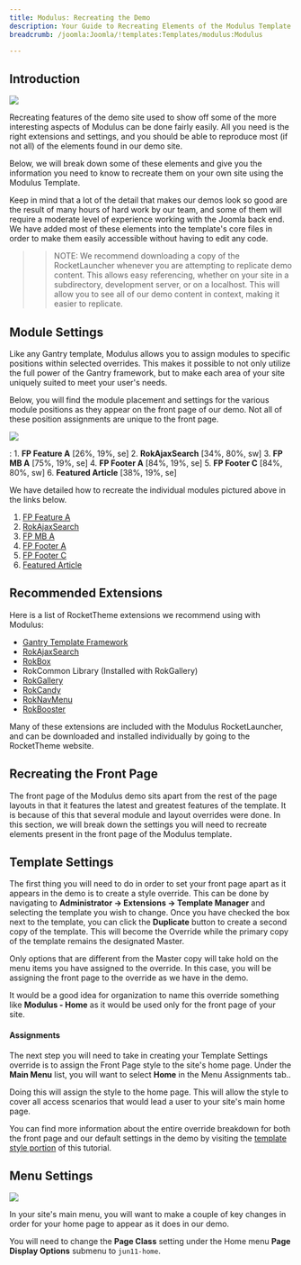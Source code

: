 ```yaml
---
title: Modulus: Recreating the Demo
description: Your Guide to Recreating Elements of the Modulus Template for Joomla
breadcrumb: /joomla:Joomla/!templates:Templates/modulus:Modulus

---
```


Introduction
-----

![][Modulus2]

Recreating features of the demo site used to show off some of the more interesting aspects of Modulus can be done fairly easily. All you need is the right extensions and settings, and you should be able to reproduce most (if not all) of the elements found in our demo site. 

Below, we will break down some of these elements and give you the information you need to know to recreate them on your own site using the Modulus Template.

Keep in mind that a lot of the detail that makes our demos look so good are the result of many hours of hard work by our team, and some of them will require a moderate level of experience working with the Joomla back end. We have added most of these elements into the template's core files in order to make them easily accessible without having to edit any code.

>> NOTE: We recommend downloading a copy of the RocketLauncher whenever you are attempting to replicate demo content. This allows easy referencing, whether on your site in a subdirectory, development server, or on a localhost. This will allow you to see all of our demo content in context, making it easier to replicate.

Module Settings
-----

Like any Gantry template, Modulus allows you to assign modules to specific positions within selected overrides. This makes it possible to not only utilize the full power of the Gantry framework, but to make each area of your site uniquely suited to meet your user's needs.

Below, you will find the module placement and settings for the various module positions as they appear on the front page of our demo. Not all of these position assignments are unique to the front page.

![][Modulus]

:   1. **FP Feature A**  [26%, 19%, se]
    2. **RokAjaxSearch** [34%, 80%, sw]
    3. **FP MB A** [75%, 19%, se]
    4. **FP Footer A**  [84%, 19%, se]
    5. **FP Footer C**  [84%, 80%, sw]
    6. **Featured Article** [38%, 19%, se]

We have detailed how to recreate the individual modules pictured above in the links below.

1. [FP Feature A][module1]
2. [RokAjaxSearch][module2]
3. [FP MB A][module3]
4. [FP Footer A][module4]
5. [FP Footer C][module5]
6. [Featured Article][module6]

Recommended Extensions
-----

Here is a list of RocketTheme extensions we recommend using with Modulus:

* [Gantry Template Framework][gantry]
* [RokAjaxSearch][rokajaxsearch]
* [RokBox][rokbox]
* RokCommon Library (Installed with RokGallery)
* [RokGallery][rokgallery]
* [RokCandy][rokcandy]
* [RokNavMenu][roknavmenu]
* [RokBooster][rokbooster]

Many of these extensions are included with the Modulus RocketLauncher, and can be downloaded and installed individually by going to the RocketTheme website.

Recreating the Front Page
-----

The front page of the Modulus demo sits apart from the rest of the page layouts in that it features the latest and greatest features of the template. It is because of this that several module and layout overrides were done. In this section, we will break down the settings you will need to recreate elements present in the front page of the Modulus template.

Template Settings
-----

The first thing you will need to do in order to set your front page apart as it appears in the demo is to create a style override. This can be done by navigating to **Administrator -> Extensions -> Template Manager** and selecting the template you wish to change.  Once you have checked the box next to the template, you can click the **Duplicate** button to create a second copy of the template. This will become the Override while the primary copy of the template remains the designated Master.

Only options that are different from the Master copy will take hold on the menu items you have assigned to the override. In this case, you will be assigning the front page to the override as we have in the demo.

It would be a good idea for organization to name this override something like **Modulus - Home** as it would be used only for the front page of your site.

#### Assignments

The next step you will need to take in creating your Template Settings override is to assign the Front Page style to the site's home page. Under the **Main Menu** list, you will want to select **Home** in the Menu Assignments tab..

Doing this will assign the style to the home page. This will allow the style to cover all access scenarios that would lead a user to your site's main home page.

You can find more information about the entire override breakdown for both the front page and our default settings in the demo by visiting the [template style portion][demooverride] of this tutorial.

Menu Settings
-----

![][mainmenu]

In your site's main menu, you will want to make a couple of key changes in order for your home page to appear as it does in our demo.

You will need to change the **Page Class** setting under the Home menu **Page Display Options** submenu to `jun11-home`.

[gantry]: http://gantry-framework.org/download
[rokajaxsearch]: http://www.rockettheme.com/joomla/extensions/rokajaxsearch
[rokbox]: http://www.rockettheme.com/joomla/extensions/rokbox
[rokgallery]: http://www.rockettheme.com/joomla/extensions/rokgallery
[modulus]: assets/modulus2.jpeg
[modulus2]: assets/modulus.jpeg
[demooverride]: demo_override.md
[roknavmenu]: http://www.rockettheme.com/joomla/extensions/roknavmenu
[rokbooster]: http://www.rockettheme.com/joomla/extensions/rokbooster
[rokcandy]: http://www.rockettheme.com/joomla/extensions/rokcandy
[module1]: demo_module_1.md
[module2]: demo_module_2.md
[module3]: demo_module_3.md
[module4]: demo_module_4.md
[module5]: demo_module_5.md
[module6]: demo_module_6.md
[module7]: demo_module_7.md
[module8]: demo_module_8.md
[module9]: demo_module_9.md
[module10]: demo_module_10.md
[module11]: demo_module_11.md
[module12]: demo_module_12.md
[module13]: demo_module_13.md
[module14]: demo_module_14.md
[module15]: demo_module_15.md
[mainmenu]: assets/menu_1.jpeg
[icons]: http://fortawesome.github.io/Font-Awesome/icons/
[article]: assets/article.jpg